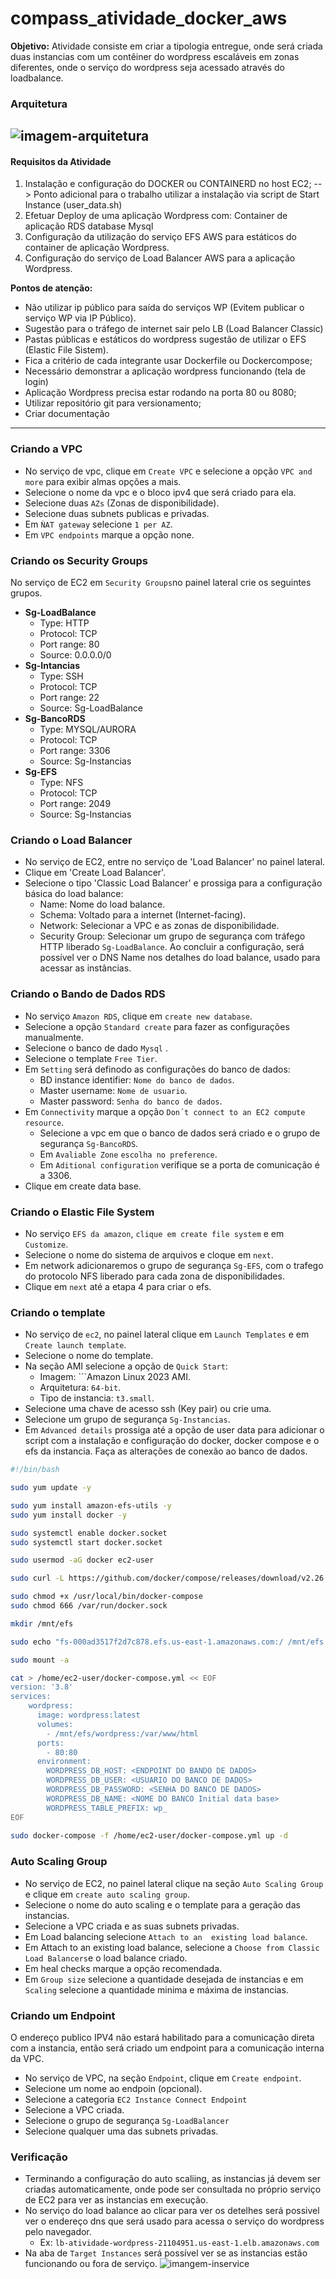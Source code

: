 # compass_atividade_docker_aws 

**Objetivo:** Atividade consiste em criar a tipologia entregue, onde será criada duas instancias com um contêiner do wordpress escaláveis em zonas diferentes, onde o serviço do wordpress seja acessado através do loadbalance.

### Arquitetura
![imagem-arquitetura](https://github.com/RenanTzy/compass_atividade_docker_aws/blob/main/img/topologia.png)
---
#### Requisitos da Atividade

1. Instalação e configuração do DOCKER ou CONTAINERD no host EC2;
	--> Ponto adicional para o trabalho utilizar a instalação via script de Start Instance (user_data.sh)
2. Efetuar Deploy de uma aplicação Wordpress com:
	Container de aplicação
	RDS database Mysql
3. Configuração da utilização do serviço EFS AWS para estáticos do container de aplicação Wordpress.
4. Configuração do serviço de Load Balancer AWS para a aplicação Wordpress.

**Pontos de atenção:**
- Não utilizar ip público para saída do serviços WP (Evitem publicar o serviço WP via IP Público).
- Sugestão para o tráfego de internet sair pelo LB (Load Balancer Classic)
- Pastas públicas e estáticos do wordpress sugestão de utilizar o EFS (Elastic File Sistem).
- Fica a critério de cada integrante usar Dockerfile ou Dockercompose;
- Necessário demonstrar a aplicação wordpress funcionando (tela de login)
- Aplicação Wordpress precisa estar rodando na porta 80 ou 8080;
- Utilizar repositório git para versionamento;
- Criar documentação
---
### Criando a VPC
-  No serviço de vpc, clique em ```Create VPC``` e selecione a opção ```VPC and more``` para exibir almas opções a mais.
- Selecione o nome da vpc  e o bloco ipv4 que será criado para ela.
- Selecione duas ```AZs``` (Zonas de disponibilidade).
- Selecione duas subnets publicas e privadas.
- Em ```ǸAT gateway``` selecione ```1 per AZ```.
- Em ```VPC endpoints``` marque a opção none.
### Criando os Security Groups
No serviço de EC2 em ```Security Groups```no painel lateral crie os seguintes grupos.

- **Sg-LoadBalance**
	- Type: HTTP
	- Protocol: TCP
	- Port range: 80
	- Source: 0.0.0.0/0 
- **Sg-Intancias**
	- Type: SSH
	- Protocol: TCP
	- Port range: 22
	- Source: Sg-LoadBalance
- **Sg-BancoRDS**
	- Type: MYSQL/AURORA
	- Protocol: TCP
	- Port range: 3306
	- Source: Sg-Instancias
- **Sg-EFS**
	- Type: NFS
	- Protocol: TCP
	- Port range: 2049
	- Source: Sg-Instancias
### Criando o Load Balancer
- No serviço de EC2, entre no serviço de 'Load Balancer' no painel lateral.
-  Clique em 'Create Load Balancer'.
-  Selecione o tipo 'Classic Load Balancer' e prossiga para a configuração básica do load balance:
	- Name: Nome do load balance.
	- Schema: Voltado para a internet (Internet-facing).
	- Network: Selecionar a VPC e as zonas de disponibilidade.
	- Security Group: Selecionar um grupo de segurança com tráfego HTTP liberado ```Sg-LoadBalance```.
	Ao concluir a configuração, será possível ver o DNS Name nos detalhes do load balance, usado para acessar as instâncias.
### Criando o Bando de Dados RDS
- No serviço ```Amazon RDS```, clique em ```create new database```.
- Selecione a opção ```Standard create``` para fazer as configurações manualmente.
- Selecione o  banco de dado ```Mysql``` .
- Selecione o template ```Free Tier```.
- Em ```Setting``` será definodo as configurações do banco de dados:
	- BD instance identifier: ```Nome do banco de dados```.
	- Master username: ```Nome de usuario```.
	- Master password: ```Senha do banco de dados```.
- Em ```Connectivity``` marque a opção ```Don´t connect to an EC2 compute resource```.
	- Selecione a vpc em que o banco de dados será criado e o grupo de segurança ```Sg-BancoRDS```.
	- Em ```Avaliable Zone``` ```escolha no preference```.
	- Em ```Aditional configuration``` verifique se a porta de comunicação é a 3306.
- Clique em create data base.
### Criando o Elastic File System
- No serviço ```EFS da amazon```,  ```clique em create file system``` e em ```Customize```.
- Selecione o nome do sistema de arquivos e cloque em ```next```.
- Em network adicionaremos o grupo de segurança ```Sg-EFS```, com o trafego do protocolo NFS liberado para cada zona de disponibilidades.
- Clique em ```next``` até a etapa 4 para criar o efs.
### Criando o template
-  No serviço de ```ec2```, no painel lateral clique em ```Launch Templates``` e em ```Create launch template```.
- Selecione o nome do template.
- Na seção AMI selecione a opção de ```Quick Start```:
	- Imagem: ```Amazon Linux 2023 AMI.
	- Arquitetura: ```64-bit```.
	- Tipo de instancia: ```t3.small```.
- Selecione uma chave de acesso ssh (Key pair) ou crie uma.
- Selecione um grupo de segurança ```Sg-Instancias```.
- Em ```Advanced details``` prossiga até a opção de user data para adicionar o script com a instalação e configuração do docker, docker compose e o efs da instancia. Faça as alterações de conexão ao banco de dados.

```sh
#!/bin/bash

sudo yum update -y

sudo yum install amazon-efs-utils -y
sudo yum install docker -y

sudo systemctl enable docker.socket
sudo systemctl start docker.socket

sudo usermod -aG docker ec2-user

sudo curl -L https://github.com/docker/compose/releases/download/v2.26.0/docker-compose-linux-x86_64 -o /usr/local/bin/docker-compose

sudo chmod +x /usr/local/bin/docker-compose
sudo chmod 666 /var/run/docker.sock

mkdir /mnt/efs

sudo echo "fs-000ad3517f2d7c878.efs.us-east-1.amazonaws.com:/ /mnt/efs nfs4 nfsvers=4.1,rsize=1048576,wsize=1048576,hard,timeo=600,retrans=2,noresvport,_netdev 0 0" >> /etc/fstab

sudo mount -a

cat > /home/ec2-user/docker-compose.yml << EOF
version: '3.8'
services:
	wordpress:
	  image: wordpress:latest
	  volumes:
		- /mnt/efs/wordpress:/var/www/html
	  ports:
		- 80:80
	  environment:
		WORDPRESS_DB_HOST: <ENDPOINT DO BANDO DE DADOS>
		WORDPRESS_DB_USER: <USUARIO DO BANCO DE DADOS>
		WORDPRESS_DB_PASSWORD: <SENHA DO BANCO DE DADOS>
		WORDPRESS_DB_NAME: <NOME DO BANCO Initial data base>
		WORDPRESS_TABLE_PREFIX: wp_
EOF
	
sudo docker-compose -f /home/ec2-user/docker-compose.yml up -d
```
### Auto Scaling Group
- No serviço de EC2, no painel lateral clique na seção ```Auto Scaling Group``` e clique em ```create auto scaling group```.
- Selecione o nome do auto scaling e o template para a geração das instancias.
- Selecione  a VPC criada e as suas subnets privadas.
- Em Load balancing selecione ```Attach to an  existing load balance```.
- Em Attach to an existing load balance, selecione a ```Choose from Classic Load Balancers```e o load balance criado.
- Em heal checks marque a opção recomendada.
- Em ```Group size``` selecione a quantidade desejada de instancias e em ```Scaling``` selecione a quantidade minima e máxima de instancias.
### Criando um Endpoint
O endereço publico IPV4 não estará habilitado para a comunicação direta com a instancia, então será criado um endpoint para a comunicação interna da VPC.
- No serviço de VPC, na seção ```Endpoint```, clique em ```Create endpoint```.
- Selecione um nome ao endpoin (opcional).
- Selecione a categoria ```EC2 Instance Connect Endpoint```
- Selecione a VPC criada.
- Selecione o grupo de segurança ```Sg-LoadBalancer```
- Selecione qualquer uma das subnets privadas.

### Verificação
- Terminando a configuração do auto scaliing, as instancias já devem ser criadas automaticamente, onde pode ser consultada no próprio serviço de EC2 para ver as instancias em execução.
- No serviço do load balance ao clicar para ver os detelhes será possivel ver o endereço dns que será usado para acessa o serviço do wordpress pelo navegador.
	- Ex: ```lb-atividade-wordpress-21104951.us-east-1.elb.amazonaws.com```
- Na aba de ```Target Instances``` será possível ver se as instancias estão funcionando ou fora de serviço.
  ![imangem-inservice](https://github.com/RenanTzy/compass_atividade_docker_aws/blob/main/img/lb-instancias-in-service.png)
